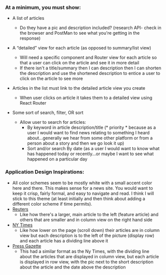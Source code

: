 ### At a minimum, you must show:

- A list of articles
  - Do they have a pic and description included? (research API- check in the browser and PostMan to see what you're getting in the response)
  
- A “detailed” view for each article (as opposed to summary/list view)
  - Will need a specific component and Router view for each article so that a user can click on the article and see it in more detail
  - If there isn't a title/summary then I can description then I can shorten the description and use the shortened description to entice a user to click on the article to see more
  
- Articles in the list must link to the detailed article view you create
  - When user clicks on article it takes them to a detailed view using React Router
  
- Some sort of search, filter, OR sort
  - Allow user to search for articles:
    - By keyword in article description/title (* priority * because as a user I would want to find news relating to something I heard about...generally we hear from some other platform or from a person about a story and then we go look it up)
    - Sort and/or search By date (as a user I would want to know what has happened today or recently...or maybe I want to see what happened on a particular day

### Application Design Inspirations:
  - All color schemes seem to be mostly white with a small accent color here and there. This makes sense for a news site. You would want to keep it crisp, fairly formal, and easy to navigate and read. I think I will stick to this theme (at least initially and then think about adding a different color scheme if time permits).
  - [Reuters](https://www.reuters.com/?edition-redirect=uk) 
    - Like how there's a larger, main article to the left (feature article) and others that are smaller and in column view on the right hand side
  - [NY Times](https://www.nytimes.com/international/) 
    - Like how lower on the page (scroll down) their articles are in column view but each description is to the left of the picture (display row) and each article has a dividing line above it
  - [Press Gazette](https://pressgazette.co.uk/category/news/) 
    - This had a similar format as the Ny Times, with the dividing line about the articles that are displayed in column view, but each article is displayed in row view, with the pic next to the short description about the article and the date above the description
